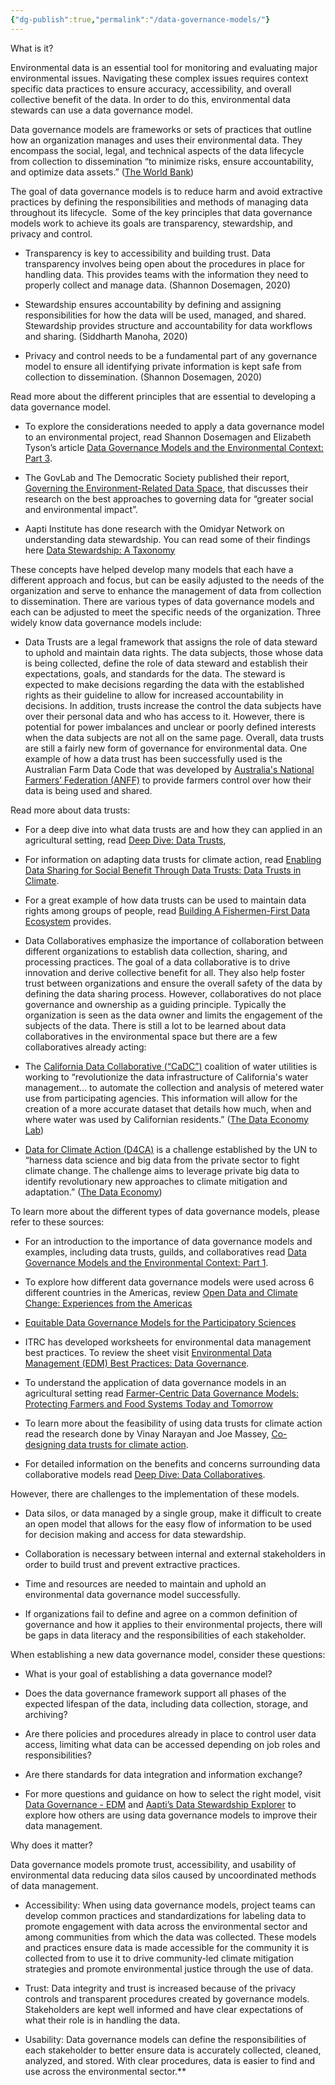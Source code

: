 ```yaml
---
{"dg-publish":true,"permalink":"/data-governance-models/"}
---
```




What is it?

Environmental data is an essential tool for monitoring and evaluating major environmental issues. Navigating these complex issues requires context specific data practices to ensure accuracy, accessibility, and overall collective benefit of the data. In order to do this, environmental data stewards can use a data governance model. 

  

Data governance models are frameworks or sets of practices that outline how an organization manages and uses their environmental data. They encompass the social, legal, and technical aspects of the data lifecycle from collection to dissemination “to minimize risks, ensure accountability, and optimize data assets.” ([The World Bank](https://digitalregulation.org/navigating-data-governance-a-guiding-tool-for-regulators/#:~:text=Data%20governance%20refers%20to%20the,accountability%2C%20and%20optimize%20data%20assets.))

  

The goal of data governance models is to reduce harm and avoid extractive practices by defining the responsibilities and methods of managing data throughout its lifecycle.  Some of the key principles that data governance models work to achieve its goals are transparency, stewardship, and privacy and control. 

- Transparency is key to accessibility and building trust. Data transparency involves being open about the procedures in place for handling data. This provides teams with the information they need to properly collect and manage data. (Shannon Dosemagen, 2020)
    
- Stewardship ensures accountability by defining and assigning responsibilities for how the data will be used, managed, and shared. Stewardship provides structure and accountability for data workflows and sharing. (Siddharth Manoha, 2020)
    
- Privacy and control needs to be a fundamental part of any governance model to ensure all identifying private information is kept safe from collection to dissemination. (Shannon Dosemagen, 2020)
    

  

Read more about the different principles that are essential to developing a data governance model. 

- To explore the considerations needed to apply a data governance model to an environmental project, read Shannon Dosemagen and Elizabeth Tyson’s article [Data Governance Models and the Environmental Context: Part 3](https://www.openenvironmentaldata.org/research-series/data-governance-models-and-the-environmental-context-part-3).
    
- The GovLab and The Democratic Society published their report, [Governing the Environment-Related Data Space](https://medium.com/data-policy/governing-the-environment-related-data-space-98794ed9accb), that discusses their research on the best approaches to governing data for “greater social and environmental impact”.
    
- Aapti Institute has done research with the Omidyar Network on understanding data stewardship. You can read some of their findings here [Data Stewardship: A Taxonomy](https://thedataeconomylab.com/2020/06/24/data-stewardship-a-taxonomy/) 
    

  

These concepts have helped develop many models that each have a different approach and focus, but can be easily adjusted to the needs of the organization and serve to enhance the management of data from collection to dissemination. There are various types of data governance models and each can be adjusted to meet the specific needs of the organization. Three widely know data governance models include:

- Data Trusts are a legal framework that assigns the role of data steward to uphold and maintain data rights. The data subjects, those whose data is being collected, define the role of data steward and establish their expectations, goals, and standards for the data. The steward is expected to make decisions regarding the data with the established rights as their guideline to allow for increased accountability in decisions. In addition, trusts increase the control the data subjects have over their personal data and who has access to it. However, there is potential for power imbalances and unclear or poorly defined interests when the data subjects are not all on the same page. Overall, data trusts are still a fairly new form of governance for environmental data. One example of how a data trust has been successfully used is the Australian Farm Data Code that was developed by [Australia's National Farmers’ Federation (ANFF)](https://nff.org.au/programs/australian-farm-data-code/) to provide farmers control over how their data is being used and shared. 
    

Read more about data trusts: 

- For a deep dive into what data trusts are and how they can applied in an agricultural setting, read [Deep Dive: Data Trusts](https://developmentgateway.org/wp-content/uploads/2023/02/Deep-Dive-on-Data-Trusts_2023.pdf), 
    
- For information on adapting data trusts for climate action, read [Enabling Data Sharing for Social Benefit Through Data Trusts: Data Trusts in Climate](https://gpai.ai/projects/data-governance/data-trusts-in-climate-interim-report.pdf).
    
- For a great example of how data trusts can be used to maintain data rights among groups of people, read [Building A Fishermen-First Data Ecosystem](https://repository.oceanbestpractices.org/bitstream/handle/11329/1509/2019-Digital-Public-Report-1-Fisherman-First-Data-Ecosystem.pdf?sequence=1&isAllowed=y) provides. 
    

- Data Collaboratives emphasize the importance of collaboration between different organizations to establish data collection, sharing, and processing practices. The goal of a data collaborative is to drive innovation and derive collective benefit for all. They also help foster trust between organizations and ensure the overall safety of the data by defining the data sharing process. However, collaboratives do not place governance and ownership as a guiding principle. Typically the organization is seen as the data owner and limits the engagement of the subjects of the data. There is still a lot to be learned about data collaboratives in the environmental space but there are a few collaboratives already acting:
    

- The [California Data Collaborative (“CaDC”)](https://www.californiadatacollaborative.org/) coalition of water utilities is working to “revolutionize the data infrastructure of California's water management… to automate the collection and analysis of metered water use from participating agencies. This information will allow for the creation of a more accurate dataset that details how much, when and where water was used by Californian residents.” ([The Data Economy Lab](https://thedataeconomylab.com/explorer/california-data-collaborative-cadc-coalition-of-water-utilities/)) 
    
- [Data for Climate Action (D4CA)](http://dataforclimateaction.org/) is a challenge established by the UN to “harness data science and big data from the private sector to fight climate change. The challenge aims to leverage private big data to identify revolutionary new approaches to climate mitigation and adaptation.” ([The Data Economy](https://thedataeconomylab.com/explorer/data-for-climate-action-d4ca/))
    

  

To learn more about the different types of data governance models, please refer to these sources:

- For an introduction to the importance of data governance models and examples, including data trusts, guilds, and collaboratives read [Data Governance Models and the Environmental Context: Part 1](https://www.openenvironmentaldata.org/research-series/data-governance-models-and-the-environmental-context-part-1).
    
- To explore how different data governance models were used across 6 different countries in the Americas, review [Open Data and Climate Change: Experiences from the Americas](https://medium.com/opendatacharter/open-data-and-climate-change-experiences-from-the-americas-7e4187b89f4c)
    
- [Equitable Data Governance Models for the Participatory Sciences](https://onlinelibrary.wiley.com/doi/full/10.1029/2022CSJ000025)
    
- ITRC has developed worksheets for environmental data management best practices. To review the sheet visit [Environmental Data Management (EDM) Best Practices: Data Governance](https://edm-1.itrcweb.org/data-governance/).
    
- To understand the application of data governance models in an agricultural setting read [Farmer-Centric Data Governance Models: Protecting Farmers and Food Systems Today and Tomorrow](https://developmentgateway.org/blog/farmer-centric-data-governance-models-protecting-farmers-and-food-systems-today-and-tomorrow/) 
    
- To learn more about the feasibility of using data trusts for climate action read the research done by Vinay Narayan and Joe Massey, [Co-designing data trusts for climate action](https://datatrusts.uk/blogs/co-designing-data-trusts-for-climate-action).
    
- For detailed information on the benefits and concerns surrounding data collaborative models read [Deep Dive: Data Collaboratives](https://developmentgateway.org/wp-content/uploads/2023/02/Deep-Dive-Data-Collaboratives_2023.pdf).
    

  

However, there are challenges to the implementation of these models. 

- Data silos, or data managed by a single group, make it difficult to create an open model that allows for the easy flow of information to be used for decision making and access for data stewardship. 
    
- Collaboration is necessary between internal and external stakeholders in order to build trust and prevent extractive practices. 
    
- Time and resources are needed to maintain and uphold an environmental data governance model successfully. 
    
- If organizations fail to define and agree on a common definition of governance and how it applies to their environmental projects, there will be gaps in data literacy and the responsibilities of each stakeholder.
    

  

When establishing a new data governance model, consider these questions:

- What is your goal of establishing a data governance model? 
    
- Does the data governance framework support all phases of the expected lifespan of the data, including data collection, storage, and archiving?
    
- Are there policies and procedures already in place to control user data access, limiting what data can be accessed depending on job roles and responsibilities? 
    
- Are there standards for data integration and information exchange?
    

- For more questions and guidance on how to select the right model, visit [Data Governance - EDM](https://edm-1.itrcweb.org/data-governance/) and [Aapti’s Data Stewardship Explorer](https://thedataeconomylab.com/stewardship-explorer/) to explore how others are using data governance models to improve their data management. 
    

  
  

Why does it matter? 

Data governance models promote trust, accessibility, and usability of environmental data reducing data silos caused by uncoordinated methods of data management. 

- Accessibility: When using data governance models, project teams can develop common practices and standardizations for labeling data to promote engagement with data across the environmental sector and among communities from which the data was collected. These models and practices ensure data is made accessible for the community it is collected from to use it to drive community-led climate mitigation strategies and promote environmental justice through the use of data. 
    
- Trust: Data integrity and trust is increased because of the privacy controls and transparent procedures created by governance models. Stakeholders are kept well informed and have clear expectations of what their role is in handling the data.
    
- Usability: Data governance models can define the responsibilities of each stakeholder to better ensure data is accurately collected, cleaned, analyzed, and stored. With clear procedures, data is easier to find and use across the environmental sector.**